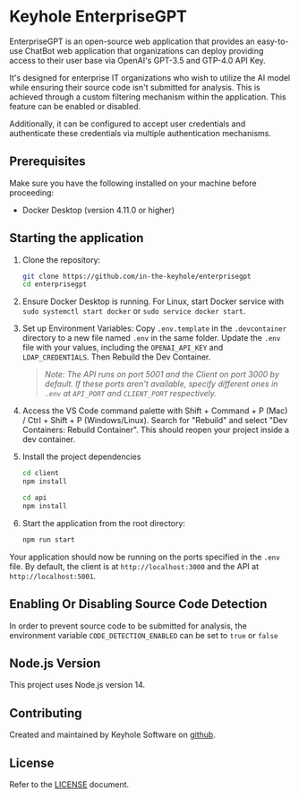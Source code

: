 # Keyhole EnterpriseGPT
EnterpriseGPT is an open-source web application that provides an easy-to-use ChatBot web application that organizations can deploy providing access to their user base via OpenAI's GPT-3.5 and GTP-4.0 API Key.

<screen shot here>

It's designed for enterprise IT organizations who wish to utilize the AI model while ensuring their source code isn't submitted for analysis. This is achieved through a custom filtering mechanism within the application.  This feature can be enabled or disabled.  

Additionally, it can be configured to accept user credentials and authenticate these credentials via multiple authentication mechanisms. 

## Prerequisites
Make sure you have the following installed on your machine before proceeding:

- Docker Desktop (version 4.11.0 or higher)

## Starting the application
1. Clone the repository:
    ```bash
    git clone https://github.com/in-the-keyhole/enterprisegpt
    cd enterprisegpt
    ```
1. Ensure Docker Desktop is running. For Linux, start Docker service with `sudo systemctl start docker` or `sudo service docker start`.
1. Set up Environment Variables: Copy `.env.template` in the `.devcontainer` directory to a new file named `.env` in the same folder. Update the `.env` file with your values, including the `OPENAI_API_KEY` and `LDAP_CREDENTIALS`. Then Rebuild the Dev Container. 
    > *Note: The API runs on port 5001 and the Client on port 3000 by default. If these ports aren't available, specify different ones in `.env` at `API_PORT` and `CLIENT_PORT` respectively.*
1. Access the VS Code command palette with Shift + Command + P (Mac) / Ctrl + Shift + P (Windows/Linux). Search for "Rebuild" and select "Dev Containers: Rebuild Container". This should reopen your project inside a dev container. 
1. Install the project dependencies 
     ```bash
    cd client
    npm install
    ```

     ```bash
    cd api
    npm install
    ```
1. Start the application from the root directory:
    ```bash
    npm run start
    ```

Your application should now be running on the ports specified in the `.env` file. By default, the client is at `http://localhost:3000` and the API at `http://localhost:5001`.

## Enabling Or Disabling Source Code Detection
In order to prevent source code to be submitted for analysis, the environment variable `CODE_DETECTION_ENABLED` can be set to `true` or `false`

## Node.js Version
This project uses Node.js version 14. 

## Contributing
Created and maintained by Keyhole Software on [github](https://github.com/in-the-keyhole).

## License
Refer to the [LICENSE](./LICENSE) document.

